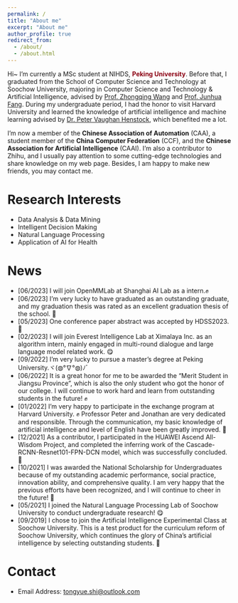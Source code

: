 ```yaml
---
permalink: /
title: "About me"
excerpt: "About me"
author_profile: true
redirect_from: 
  - /about/
  - /about.html
---
```


Hi~ I’m currently a MSc student at NIHDS, **<font color="#8B0012">Peking University</font>**. Before that, I graduated from the School of Computer Science and Technology at Soochow University, majoring in Computer Science and Technology & Artificial Intelligence, advised by [Prof. Zhongqing Wang](https://wangzqsuda.github.io/index.html) and [Prof. Junhua Fang](http://ada.suda.edu.cn/_upload/tpl/02/b6/694/template694/JunhuaFang.htm). During my undergraduate period, I had the honor to visit Harvard University and learned the knowledge of artificial intelligence and machine learning advised by [Dr. Peter Vaughan Henstock](https://pll.harvard.edu/instructor/peter-vaughan-henstock), which benefited me a lot.

I’m now a member of the **Chinese Association of Automation** (CAA), a student member of the **China Computer Federation** (CCF), and the **Chinese Association for Artificial Intelligence** (CAAI). I’m also a contributor to Zhihu, and I usually pay attention to some cutting-edge technologies and share knowledge on my web page. Besides, I am happy to make new friends, you may contact me.

Research Interests
======
* Data Analysis & Data Mining
* Intelligent Decision Making
* Natural Language Processing
* Application of AI for Health

News
======
* [06/2023] I will join OpenMMLab at Shanghai AI Lab as a intern.✊
* [06/2023] I’m very lucky to have graduated as an outstanding graduate, and my graduation thesis was rated as an excellent graduation thesis of the school. 💪
* [05/2023] One conference paper abstract was accepted by HDSS2023. 🎉
* [02/2023] I will join Everest Intelligence Lab at Ximalaya Inc. as an algorithm intern, mainly engaged in multi-round dialogue and large language model related work. 😋
* [09/2022] I’m very lucky to pursue a master’s degree at Peking University.ヾ(◍°∇°◍)ﾉﾞ
* [06/2022] It is a great honor for me to be awarded the “Merit Student in Jiangsu Province”, which is also the only student who got the honor of our college. I will continue to work hard and learn from outstanding students in the future! ✊
* [01/2022] I’m very happy to participate in the exchange program at Harvard University. ✊ Professor Peter and Jonathan are very dedicated and responsible. Through the communication, my basic knowledge of artificial intelligence and level of English have been greatly improved. 🎉
* [12/2021] As a contributor, I participated in the HUAWEI Ascend All-Wisdom Project, and completed the inferring work of the Cascade-RCNN-Resnet101-FPN-DCN model, which was successfully concluded. 💪
* [10/2021] I was awarded the National Scholarship for Undergraduates because of my outstanding academic performance, social practice, innovation ability, and comprehensive quality. I am very happy that the previous efforts have been recognized, and I will continue to cheer in the future! 🎉
* [05/2021] I joined the Natural Language Processing Lab of Soochow University to conduct undergraduate research! 😋
* [09/2019] I chose to join the Artificial Intelligence Experimental Class at Soochow University. This is a test product for the curriculum reform of Soochow University, which continues the glory of China’s artificial intelligence by selecting outstanding students. 💪

Contact
======
* Email Address: tongyue.shi@outlook.com